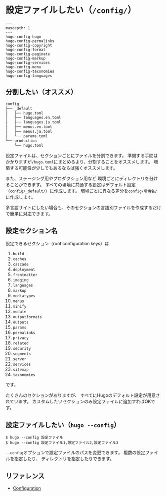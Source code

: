 # 設定ファイルしたい（`/config/`）

```{toctree}
---
maxdepth: 1
---
hugo-config-hugo
hugo-config-permalinks
hugo-config-copyright
hugo-config-format
hugo-config-paginate
hugo-config-markup
hugo-config-services
hugo-config-menu
hugo-config-taxonomies
hugo-config-languages
```

## 分割したい（オススメ）

```txt
config
├── _default
│   ├── hugo.toml
│   ├── languages.en.toml
│   ├── languages.ja.toml
│   ├── menus.en.toml
│   ├── menus.ja.toml
│   └── params.toml
└── production
    └── hugo.toml
```

設定ファイルは、セクションごとにファイルを分割できます。
準備する手間はかかりますが`/hugo.toml`にまとめるより、分割することをオススメします。
増築する可能性が少しでもあるならば強くオススメします。

また、ステージング用やプロダクション用など
環境ごとにディレクトリを分けることができます。
すべての環境に共通する設定はデフォルト設定（`config/_default/`）に作成します。
環境ごとに異なる差分を`config/環境名/`に作成します。

多言語サイトにしたい場合も、そのセクションの言語別ファイルを作成するだけで簡単に対応できます。

## 設定セクション名

設定できるセクション（root configuration keys）は

1. `build`
2. `caches`
3. `cascade`
4. `deployment`
5. `frontmatter`
6. `imaging`
7. `languages`
8. `markup`
9. `mediatypes`
10. `menus`
11. `minify`
12. `module`
13. `outputformats`
14. `outputs`
15. `params`
16. `permalinks`
17. `privacy`
18. `related`
19. `security`
20. `segments`
21. `server`
22. `services`
23. `sitemap`
24. `taxonomies`

です。

たくさんのセクションがありますが、
すべてにHugoのデフォルト設定が用意されています。
カスタムしたいセクションのみ設定ファイルに追加すればOKです。

## 設定ファイルしたい（`hugo --config`）

```console
$ hugo --config 設定ファイル
$ hugo --config 設定ファイル1,設定ファイル2,設定ファイル3
```

`--config`オプションで設定ファイルのパスを変更できます。
複数の設定ファイルを指定したり、
ディレクトリを指定したりできます。

## リファレンス

- [Configuration](https://gohugo.io/getting-started/configuration/)
